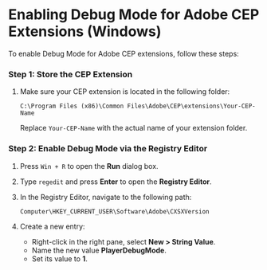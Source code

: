 # Enabling Debug Mode for Adobe CEP Extensions (Windows)

To enable Debug Mode for Adobe CEP extensions, follow these steps:

### Step 1: Store the CEP Extension
1. Make sure your CEP extension is located in the following folder:

   `C:\Program Files (x86)\Common Files\Adobe\CEP\extensions\Your-CEP-Name`

   Replace `Your-CEP-Name` with the actual name of your extension folder.

### Step 2: Enable Debug Mode via the Registry Editor
1. Press `Win + R` to open the **Run** dialog box.
2. Type `regedit` and press **Enter** to open the **Registry Editor**.
3. In the Registry Editor, navigate to the following path:

   `Computer\HKEY_CURRENT_USER\Software\Adobe\CXSXVersion`

4. Create a new entry:
   - Right-click in the right pane, select **New > String Value**.
   - Name the new value **PlayerDebugMode**.
   - Set its value to **1**.
